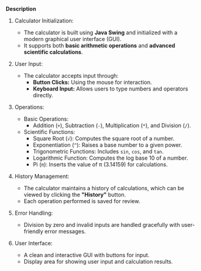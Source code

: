 **Description**

1. Calculator Initialization:
   - The calculator is built using **Java Swing** and initialized with a modern graphical user interface (GUI).  
   - It supports both **basic arithmetic operations** and **advanced scientific calculations**.

2. User Input: 
   - The calculator accepts input through:  
     - **Button Clicks:** Using the mouse for interaction.  
     - **Keyboard Input:** Allows users to type numbers and operators directly.

3. Operations: 
   - Basic Operations:
     - Addition (`+`), Subtraction (`-`), Multiplication (`*`), and Division (`/`).  
   - Scientific Functions: 
     - Square Root (`√`): Computes the square root of a number.  
     - Exponentiation (`^`): Raises a base number to a given power.  
     - Trigonometric Functions: Includes `sin`, `cos`, and `tan`.  
     - Logarithmic Function: Computes the log base 10 of a number.  
     - Pi (`π`): Inserts the value of π (3.14159) for calculations.

4. History Management:  
   - The calculator maintains a history of calculations, which can be viewed by clicking the **"History"** button.  
   - Each operation performed is saved for review.

5. Error Handling:
   - Division by zero and invalid inputs are handled gracefully with user-friendly error messages.

6. User Interface: 
   - A clean and interactive GUI with buttons for input.  
   - Display area for showing user input and calculation results.
